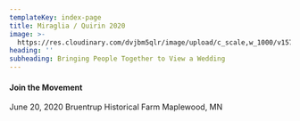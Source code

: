```yaml
---
templateKey: index-page
title: Miraglia / Quirin 2020
image: >-
  https://res.cloudinary.com/dvjbm5qlr/image/upload/c_scale,w_1000/v1577644071/IMG_20190530_181445_cydtzr.jpg
heading: ''
subheading: Bringing People Together to View a Wedding
---
```


#### Join the Movement
June 20, 2020
Bruentrup Historical Farm
Maplewood, MN

